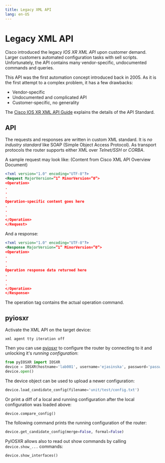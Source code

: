 ```yaml
---
title: Legacy XML API
lang: en-US
---
```


# Legacy XML API

Cisco introduced the legacy  *IOS XR XML API* upon customer demand. Larger customers automated configuration tasks with sell scripts. Unfortunately, the API contains many vendor-specific, undocumented commands and queries.

This API was the first automation concept introduced back in 2005. As it is the first attempt to a complex problem, it has a few drawbacks:

* Vendor-specific
* Undocumented and complicated API
* Customer-specific, no generality

The [Cisco IOS XR XML API Guide](/segmentRouting/guides/XRXMLAPIGuide.pdf) explains the details of the API Standard.

## API

The requests and responses are written in custom XML standard. It is *no industry standard* like SOAP (Simple Object Access Protocol). As transport protocols the router supports either XML over *Telnet/SSH* or *CORBA*. 

A sample request may look like: (Content from Cisco XML API Overview Document)

```xml
<?xml version="1.0" encoding="UTF-8"?>
<Request MajorVersion=”1” MinorVersion=”0”>
<Operation>
.
.
.
Operation-specific content goes here
.
.
.
</Operation>
</Request>
```

And a response:

```xml
<?xml version="1.0" encoding="UTF-8"?>
<Response MajorVersion=”1” MinorVersion=”0”>
<Operation>
.
.
.
Operation response data returned here
.
.
.
</Operation>
</Response>
```

The operation tag contains the actual operation command.

## pyiosxr

Activate the XML API on the target device:

```shell
xml agent tty iteration off
```

Then you can use [pyiosxr](https://github.com/fooelisa/pyiosxr) to configure the router by connecting to it and unlocking it's *running configuration*:

```python
from pyIOSXR import IOSXR
device = IOSXR(hostname='lab001', username='ejasinska', password='passwd', port=22, timeout=120)
device.open()
```

 The device object can be used to upload a newer configuration:

```python
device.load_candidate_config(filename='unit/test/config.txt')
```

Or print a diff of a local and running configuration after the local configuration was loaded above:

```python
device.compare_config()
```

The following command prints the running configuration of the router:

```python
device.get_candidate_config(merge=False, formal=False)
```

PyIOSXR allows also to read out show commands by calling `device.show_...` commands:

```python
device.show_interfaces()
```

